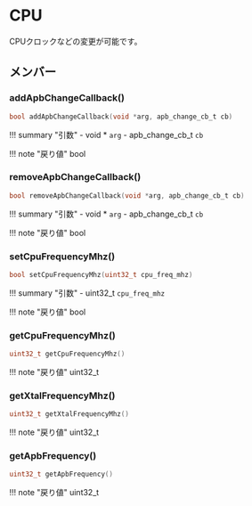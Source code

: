 # CPU

CPUクロックなどの変更が可能です。

## メンバー





### addApbChangeCallback()



```c
bool addApbChangeCallback(void *arg, apb_change_cb_t cb)
```

!!! summary "引数"
	- void * `arg` 
	- apb_change_cb_t `cb` 

!!! note "戻り値"
	bool



### removeApbChangeCallback()



```c
bool removeApbChangeCallback(void *arg, apb_change_cb_t cb)
```

!!! summary "引数"
	- void * `arg` 
	- apb_change_cb_t `cb` 

!!! note "戻り値"
	bool



### setCpuFrequencyMhz()



```c
bool setCpuFrequencyMhz(uint32_t cpu_freq_mhz)
```

!!! summary "引数"
	- uint32_t `cpu_freq_mhz` 

!!! note "戻り値"
	bool



### getCpuFrequencyMhz()



```c
uint32_t getCpuFrequencyMhz()
```

!!! note "戻り値"
	uint32_t



### getXtalFrequencyMhz()



```c
uint32_t getXtalFrequencyMhz()
```

!!! note "戻り値"
	uint32_t



### getApbFrequency()



```c
uint32_t getApbFrequency()
```

!!! note "戻り値"
	uint32_t




